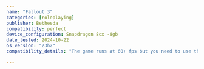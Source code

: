 ```yaml
---
name: "Fallout 3"
categories: [roleplaying]
publisher: Bethesda 
compatibility: perfect
device_configuration: Snapdragon 8cx -8gb
date_tested: 2024-10-22
os_version: "23h2"
compatibility_details: "The game runs at 60+ fps but you need to use the intel HD mod (just a direct x 9 dll for tricking the system) since the game can't detect integrated graphics on all systems either intel or amd. Once you have put that you can play the game either on steam or the gog version. For controller support just search the disabled launcher guide and it should just be typing a no launcher line on steam or on the exe if you have the gog version."

---
```

